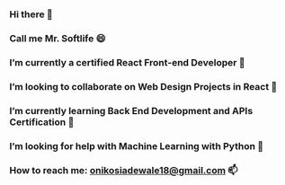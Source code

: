 ### Hi there 👋
### Call me Mr. Softlife 😄
### I’m currently a certified React Front-end Developer 🔭
### I’m looking to collaborate on Web Design Projects in React 👯 
### I’m currently learning Back End Development and APIs Certification 🌱 
### I’m looking for help with Machine Learning with Python 🤔
### How to reach me: onikosiadewale18@gmail.com 📫

<!--
**SoftLife0/SoftLife0** is a ✨ _special_ ✨ repository because its `README.md` (this file) appears on your GitHub profile.

Here are some ideas to get you started:

- 🔭 I’m currently working on ...
- 
- 
-  
- 💬 Ask me about ...
- 
- 😄 Pronouns: ...
-  Fun fact: ...
-->
